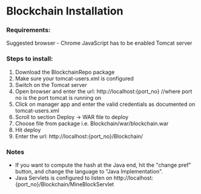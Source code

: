 # Blockchain Installation 

### Requirements:
Suggested browser - Chrome
JavaScript has to be enabled 
Tomcat server

### Steps to install:
1. Download the BlockchainRepo package
2. Make sure your tomcat-users.xml is configured
3. Switch on the Tomcat server 
4. Open browser and enter the url: http://localhost:{port_no}  //where port no is the port tomcat is running on
5. Click on manager app and enter the valid credentials as documented on tomcat-users.xml
6. Scroll to section Deploy -> WAR file to deploy
7. Choose file from package i.e. Blockchain/war/blockchain.war
8. Hit deploy
9. Enter the url: http://localhost:{port_no}/Blockchain/

### Notes
- If you want to compute the hash at the Java end, hit the "change pref" button, and change the language to "Java Implementation".
- Java Servlets is configured to listen on http://localhost:{port_no}/Blockchain/MineBlockServlet



